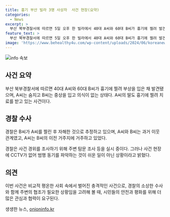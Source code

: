```yaml
---
title: 흉기 부산 빌라 3명 사상자  사건 현장(요약)
categories:
  - News
excerpt: >
  부산 북부경찰서에 따르면 5일 오후 한 빌라에서 40대 A씨와 60대 B씨가 흉기에 찔려 발견됐다. A씨는 사망했고, B씨는 중상을 입고 있으며, A씨의 딸도 흉기에 찔려 병원 치료 중. B씨가 범행과 자해를 저지른 것으로 추정되며, 경찰은 사건 경위를 조사 중. CCTV가 없어 동기를 파악하는 데 어려움을 겪고 있다. (150자)
feature_text: >
  부산 북부경찰서에 따르면 5일 오후 한 빌라에서 40대 A씨와 60대 B씨가 흉기에 찔려 발견됐다. A씨는 사망했고, B씨는 중상을 입고 있으며, A씨의 딸도 흉기에 찔려 병원 치료 중. B씨가 범행과 자해를 저지른 것으로 추정되며, 경찰은 사건 경위를 조사 중. CCTV가 없어 동기를 파악하는 데 어려움을 겪고 있다. (150자)
image: 'https://www.behealthy4u.com/wp-content/uploads/2024/06/koreanews.jpg'
---
```


<p><img src="https://www.behealthy4u.com/wp-content/uploads/2024/06/koreanews.jpg" alt="info 속보" /></p>

<h2 data-ke-size="size26">사건 요약</h2>

<p data-ke-size="size16">부산 북부경찰서에 따르면 40대 A씨와 60대 B씨가 흉기에 찔려 부상을 입은 채 발견됐으며, A씨는 숨지고 B씨는 중상을 입고 의식이 없는 상태다. A씨의 딸도 흉기에 찔려 치료를 받고 있는 사건이다.</p>

<h2 data-ke-size="size26">경찰 수사</h2>

<p data-ke-size="size16">경찰은 B씨가 A씨를 찔린 후 자해한 것으로 추정하고 있으며, A씨와 B씨는 과거 이웃 관계였고, A씨는 B씨의 이전 거주지에 거주하고 있었다.</p>

<p data-ke-size="size16">경찰은 사건 경위를 조사하기 위해 주변 탐문 조사 등을 실시 중이다. 그러나 사건 현장에 CCTV가 없어 범행 동기를 파악하는 것이 쉬운 일이 아닌 상황이라고 밝혔다.</p>

<h2 data-ke-size="size26">의견</h2>

<p data-ke-size="size16">이번 사건은 비교적 평온한 사회 속에서 벌어진 충격적인 사건으로, 경찰의 소상한 수사와 함께 주변의 협조가 필요한 상황임을 고려해 볼 때, 시민들의 안전과 평화를 위해 더 많은 관심과 협력이 요구된다.</p>
생생한 뉴스, <a href="https://onioninfo.kr" rel="dofollow">onioninfo.kr</a>


